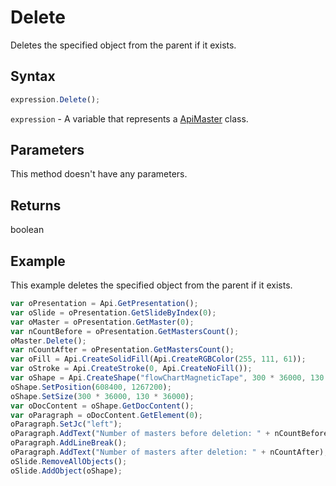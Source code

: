 # Delete

Deletes the specified object from the parent if it exists.

## Syntax

```javascript
expression.Delete();
```

`expression` - A variable that represents a [ApiMaster](../ApiMaster.md) class.

## Parameters

This method doesn't have any parameters.

## Returns

boolean

## Example

This example deletes the specified object from the parent if it exists.

```javascript editor-
var oPresentation = Api.GetPresentation();
var oSlide = oPresentation.GetSlideByIndex(0);
var oMaster = oPresentation.GetMaster(0);
var nCountBefore = oPresentation.GetMastersCount();
oMaster.Delete();
var nCountAfter = oPresentation.GetMastersCount();
var oFill = Api.CreateSolidFill(Api.CreateRGBColor(255, 111, 61));
var oStroke = Api.CreateStroke(0, Api.CreateNoFill());
var oShape = Api.CreateShape("flowChartMagneticTape", 300 * 36000, 130 * 36000, oFill, oStroke);
oShape.SetPosition(608400, 1267200);
oShape.SetSize(300 * 36000, 130 * 36000);
var oDocContent = oShape.GetDocContent();
var oParagraph = oDocContent.GetElement(0);
oParagraph.SetJc("left");
oParagraph.AddText("Number of masters before deletion: " + nCountBefore);
oParagraph.AddLineBreak();
oParagraph.AddText("Number of masters after deletion: " + nCountAfter);
oSlide.RemoveAllObjects();
oSlide.AddObject(oShape);
```
